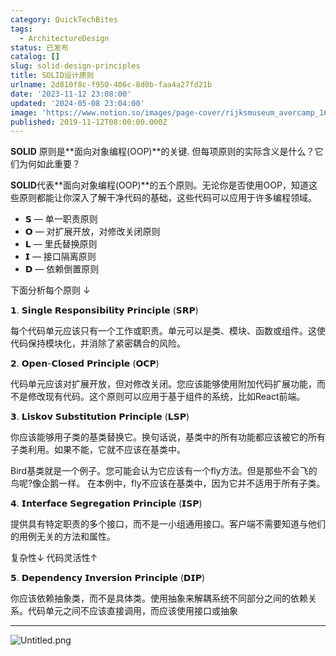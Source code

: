 ```yaml
---
category: QuickTechBites
tags:
  - ArchitectureDesign
status: 已发布
catalog: []
slug: solid-design-principles
title: SOLID设计原则
urlname: 2d810f8c-f950-406c-8d0b-faa4a27fd21b
date: '2023-11-12 23:08:00'
updated: '2024-05-08 23:04:00'
image: 'https://www.notion.so/images/page-cover/rijksmuseum_avercamp_1620.jpg'
published: 2019-11-12T08:00:00.000Z
---
```


**SOLID** 原则是**面向对象编程(OOP)**的关键. 但每项原则的实际含义是什么？它们为何如此重要？


**SOLID**代表**面向对象编程(OOP)**的五个原则。无论你是否使用OOP，知道这些原则都能让你深入了解干净代码的基础，这些代码可以应用于许多编程领域。

- 𝗦 — 单一职责原则
- 𝗢 — 对扩展开放，对修改关闭原则
- 𝗟 — 里氏替换原则
- 𝗜 — 接口隔离原则
- 𝗗 — 依赖倒置原则

下面分析每个原则 ↓


𝟭. 𝗦𝗶𝗻𝗴𝗹𝗲 𝗥𝗲𝘀𝗽𝗼𝗻𝘀𝗶𝗯𝗶𝗹𝗶𝘁𝘆 𝗣𝗿𝗶𝗻𝗰𝗶𝗽𝗹𝗲 (𝗦𝗥𝗣)


每个代码单元应该只有一个工作或职责。单元可以是类、模块、函数或组件。这使代码保持模块化，并消除了紧密耦合的风险。


𝟮. 𝗢𝗽𝗲𝗻-𝗖𝗹𝗼𝘀𝗲𝗱 𝗣𝗿𝗶𝗻𝗰𝗶𝗽𝗹𝗲 (𝗢𝗖𝗣)


代码单元应该对扩展开放，但对修改关闭。您应该能够使用附加代码扩展功能，而不是修改现有代码。这个原则可以应用于基于组件的系统，比如React前端。


𝟯. 𝗟𝗶𝘀𝗸𝗼𝘃 𝗦𝘂𝗯𝘀𝘁𝗶𝘁𝘂𝘁𝗶𝗼𝗻 𝗣𝗿𝗶𝗻𝗰𝗶𝗽𝗹𝗲 (𝗟𝗦𝗣)


你应该能够用子类的基类替换它。换句话说，基类中的所有功能都应该被它的所有子类利用。如果不能，它就不应该在基类中。


Bird基类就是一个例子。您可能会认为它应该有一个fly方法。但是那些不会飞的鸟呢?像企鹅一样。
在本例中，fly不应该在基类中，因为它并不适用于所有子类。


𝟰. 𝗜𝗻𝘁𝗲𝗿𝗳𝗮𝗰𝗲 𝗦𝗲𝗴𝗿𝗲𝗴𝗮𝘁𝗶𝗼𝗻 𝗣𝗿𝗶𝗻𝗰𝗶𝗽𝗹𝗲 (𝗜𝗦𝗣)


提供具有特定职责的多个接口，而不是一小组通用接口。客户端不需要知道与他们的用例无关的方法和属性。


复杂性↓
代码灵活性↑


𝟱. 𝗗𝗲𝗽𝗲𝗻𝗱𝗲𝗻𝗰𝘆 𝗜𝗻𝘃𝗲𝗿𝘀𝗶𝗼𝗻 𝗣𝗿𝗶𝗻𝗰𝗶𝗽𝗹𝗲 (𝗗𝗜𝗣)


你应该依赖抽象类，而不是具体类。使用抽象来解耦系统不同部分之间的依赖关系。代码单元之间不应该直接调用，而应该使用接口或抽象


---


![Untitled.png](https://prod-files-secure.s3.us-west-2.amazonaws.com/5d24fe63-e567-4804-86f9-9fdc62e13082/6fc4afd3-478b-4aaf-9884-0a3f8e406a71/Untitled.png?X-Amz-Algorithm=AWS4-HMAC-SHA256&X-Amz-Content-Sha256=UNSIGNED-PAYLOAD&X-Amz-Credential=ASIAZI2LB466Q3KCFB5Y%2F20250227%2Fus-west-2%2Fs3%2Faws4_request&X-Amz-Date=20250227T213441Z&X-Amz-Expires=3600&X-Amz-Security-Token=IQoJb3JpZ2luX2VjEEMaCXVzLXdlc3QtMiJHMEUCIQDujZBpDPgfxuU7noaeXPqiRxTFNKu7MEXQQTZFxWMGzQIgY4tM4VCLqAtl4G0INsyk1c0%2F%2FLXicvUD75elCUKDEEoq%2FwMIfBAAGgw2Mzc0MjMxODM4MDUiDNrlgcVoUWAnNiWbHSrcA6c6vvdW5SX1b4mjcfrXkUDRX52rLNDk0E%2B52v9i0J%2FD3TV67T1Z2qb3ENqsQ4jY7dLL4UaSN7QY7XWv7zG2rekt2JShDUmJ%2BTjEoJ573Cc0LDItwnfnowL4%2Bbo8ekkXFGO3RaPdBVBa5Qb8YrbV4V55G7XrJIVCqfvFHw2EZ8Skaqt9xhk0%2F8eXm5uNrQAstkOabjxu%2FJfz6X6C6xsRQjWJ0LNRn7PxBPrFmh2pY5u4xf0JyO%2BfMrtUTGrE2Cw5RzfJR9qHGepHkDGxut6eyMZb%2FnXScuZ7OLXYtZeGpmgd8t4ppT49%2F4Pwc28kjUZ3Qk0umu3r%2BrtkOU8NrTi2bE2HGyrgJz8fYqlKG9o4P2osL1EIf2LGm3%2B%2Fcr3od5fSl4xv5oE3Jb93mwmNIGkUqNEYSpEOtk4wMkpGXShmKIeTHmoC6%2BblBfUs3iy2DHrZEKOUI76%2BS%2F7PmKvRdKTe%2FKZjsd3dW0BZSbbfZM%2B4s5N8IyKgwFNa62o5VDUV1uZ56G56u2VK46cD7CxdZXj78UCndjubSVexbRhhuot8y4YytvzbOFmOF6MEHNFVRYRvjzjeX%2FjtlpOHw1BsjjMDgl4JiRnDniubNyzM3yWjAI66HrYH4amqCYOFT14cMO%2Fvgr4GOqUB1leHqBro8CPBfvQ%2FDZHFlOcgguNvysyZNYM4Bigq1sbLqPOS%2FZwbpnrw%2BxWqbY5f3GvfrxKKNvenTfGooBmbu9ycfHincfOEI3x%2BKSrFoZinYHp8qQryjfIhLGvFZ3ItYxWX1uujQKdOt08sGXiq9S%2Fm8Rtqw9KOWVDg3Ad86GUyzyz%2FwGSycG%2Bq1S7o1SWKNHqQ7DxzKDESMXUx7Qrh%2BJXwtqgl&X-Amz-Signature=7ee65b6aeea1484ce059939aaf145f4bb5d3202a1e7386de2b6f75b90493dc98&X-Amz-SignedHeaders=host&x-id=GetObject)

